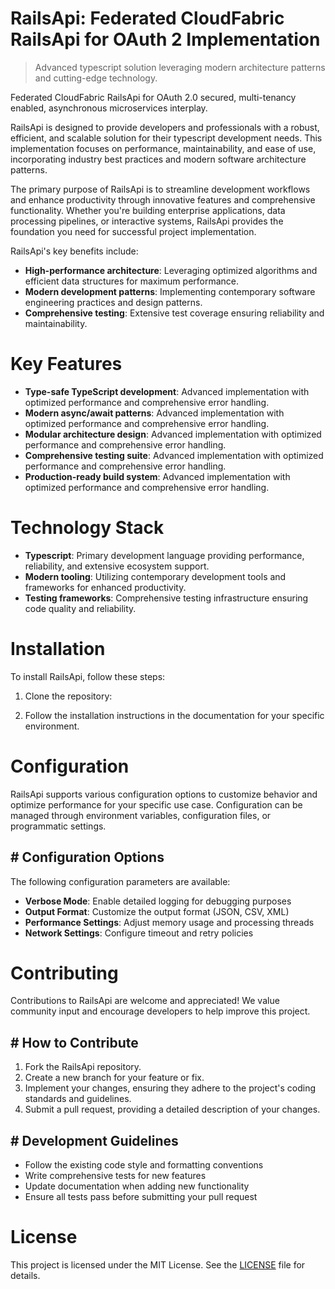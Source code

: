 <!-- fallback_RailsApi_20250806223930_64921 -->

# RailsApi: Federated CloudFabric RailsApi for OAuth 2 Implementation
> Advanced typescript solution leveraging modern architecture patterns and cutting-edge technology.

Federated CloudFabric RailsApi for OAuth 2.0 secured, multi-tenancy enabled, asynchronous microservices interplay.

RailsApi is designed to provide developers and professionals with a robust, efficient, and scalable solution for their typescript development needs. This implementation focuses on performance, maintainability, and ease of use, incorporating industry best practices and modern software architecture patterns.

The primary purpose of RailsApi is to streamline development workflows and enhance productivity through innovative features and comprehensive functionality. Whether you're building enterprise applications, data processing pipelines, or interactive systems, RailsApi provides the foundation you need for successful project implementation.

RailsApi's key benefits include:

* **High-performance architecture**: Leveraging optimized algorithms and efficient data structures for maximum performance.
* **Modern development patterns**: Implementing contemporary software engineering practices and design patterns.
* **Comprehensive testing**: Extensive test coverage ensuring reliability and maintainability.

# Key Features

* **Type-safe TypeScript development**: Advanced implementation with optimized performance and comprehensive error handling.
* **Modern async/await patterns**: Advanced implementation with optimized performance and comprehensive error handling.
* **Modular architecture design**: Advanced implementation with optimized performance and comprehensive error handling.
* **Comprehensive testing suite**: Advanced implementation with optimized performance and comprehensive error handling.
* **Production-ready build system**: Advanced implementation with optimized performance and comprehensive error handling.

# Technology Stack

* **Typescript**: Primary development language providing performance, reliability, and extensive ecosystem support.
* **Modern tooling**: Utilizing contemporary development tools and frameworks for enhanced productivity.
* **Testing frameworks**: Comprehensive testing infrastructure ensuring code quality and reliability.

# Installation

To install RailsApi, follow these steps:

1. Clone the repository:


2. Follow the installation instructions in the documentation for your specific environment.

# Configuration

RailsApi supports various configuration options to customize behavior and optimize performance for your specific use case. Configuration can be managed through environment variables, configuration files, or programmatic settings.

## # Configuration Options

The following configuration parameters are available:

* **Verbose Mode**: Enable detailed logging for debugging purposes
* **Output Format**: Customize the output format (JSON, CSV, XML)
* **Performance Settings**: Adjust memory usage and processing threads
* **Network Settings**: Configure timeout and retry policies

# Contributing

Contributions to RailsApi are welcome and appreciated! We value community input and encourage developers to help improve this project.

## # How to Contribute

1. Fork the RailsApi repository.
2. Create a new branch for your feature or fix.
3. Implement your changes, ensuring they adhere to the project's coding standards and guidelines.
4. Submit a pull request, providing a detailed description of your changes.

## # Development Guidelines

* Follow the existing code style and formatting conventions
* Write comprehensive tests for new features
* Update documentation when adding new functionality
* Ensure all tests pass before submitting your pull request

# License

This project is licensed under the MIT License. See the [LICENSE](https://github.com/sandibrrm/RailsApi/blob/main/LICENSE) file for details.
